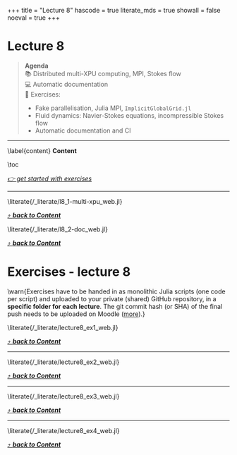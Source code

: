 +++
title = "Lecture 8"
hascode = true
literate_mds = true
showall = false
noeval = true
+++

# Lecture 8

> **Agenda**\
> :books: Distributed multi-XPU computing, MPI, Stokes flow\
> :computer: Automatic documentation\
> :construction: Exercises:
> - Fake parallelisation, Julia MPI, `ImplicitGlobalGrid.jl`
> - Fluid dynamics: Navier-Stokes equations, incompressible Stokes flow 
> - Automatic documentation and CI

---

\label{content}
**Content**

\toc

[_👉 get started with exercises_](#exercises_-_lecture_8)

---

\literate{/_literate/l8_1-multi-xpu_web.jl}

[⤴ _**back to Content**_](#content)

\literate{/_literate/l8_2-doc_web.jl}

[⤴ _**back to Content**_](#content)

# Exercises - lecture 8

\warn{Exercises have to be handed in as monolithic Julia scripts (one code per script) and uploaded to your private (shared) GitHub repository, in a **specific folder for each lecture**. The git commit hash (or SHA) of the final push needs to be uploaded on Moodle ([more](/homework)).}

\literate{/_literate/lecture8_ex1_web.jl}

[⤴ _**back to Content**_](#content)

---

\literate{/_literate/lecture8_ex2_web.jl}

[⤴ _**back to Content**_](#content)

---

\literate{/_literate/lecture8_ex3_web.jl}

[⤴ _**back to Content**_](#content)

---

\literate{/_literate/lecture8_ex4_web.jl}

[⤴ _**back to Content**_](#content)
